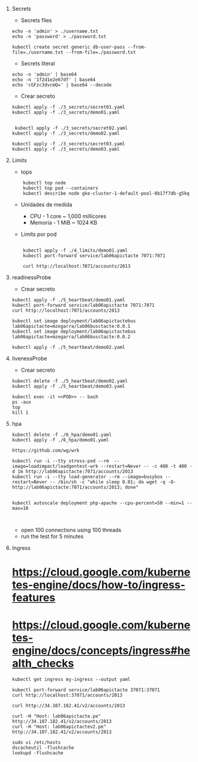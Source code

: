 
    
1. Secrets
    - Secrets files
    ```
    echo -n 'admin' > ./username.txt
    echo -n 'password' > ./password.txt

    kubectl create secret generic db-user-pass --from-file=./username.txt --from-file=./password.txt
    ```

    - Secrets literal
    ```
    echo -n 'admin' | base64
    echo -n '1f2d1e2e67df' | base64
    echo 'cGFzc3dvcmQ=' | base64 --decode
    ```


    - Crear secreto
    ```
    kubectl apply -f ./3_secrets/secret01.yaml
    kubectl apply -f ./3_secrets/demo01.yaml


     kubectl apply -f ./3_secrets/secret02.yaml
    kubectl apply -f ./3_secrets/demo02.yaml

    kubectl apply -f ./3_secrets/secret03.yaml
    kubectl apply -f ./3_secrets/demo03.yaml
    ```    



1. Limits

    - tops
    ``` 
        kubectl top node
        kubectl top pod --containers
        kubectl describe node gke-cluster-1-default-pool-0b17f7db-g5kq
    ```
    - Unidades de medida

        * CPU - 1 core ~ 1,000 millicores
        * Memoria - 1 MiB ~ 1024 KB


    - Limits por pod
    ```
       
        kubectl apply -f ./4_limits/demo01.yaml
        kubectl port-forward service/lab06apictacte 7071:7071

        curl http://localhost:7071/accounts/2013
     ```

1. readinessProbe

    - Crear secreto
    ```
    kubectl apply -f ./5_heartbeat/demo01.yaml
    kubectl port-forward service/lab06apictacte 7071:7071
    curl http://localhost:7071/accounts/2013

    kubectl set image deployment/lab06apictactebus lab06apictacte=mzegarra/lab06busctacte:0.0.1
    kubectl set image deployment/lab06apictactebus lab06apictacte=mzegarra/lab06busctacte:0.0.2
    
    kubectl apply -f ./5_heartbeat/demo02.yaml
     ```

1. livenessProbe

    - Crear secreto
    ```
    kubectl delete -f ./5_heartbeat/demo02.yaml
    kubectl apply -f ./5_heartbeat/demo03.yaml

    kubectl exec -it <<POD>> -- bash
    ps -aux 
    top
    kill 1
     ```

1. hpa

    ```
    kubectl delete -f ./6_hpa/demo01.yaml
    kubectl apply -f ./6_hpa/demo01.yaml

    https://github.com/wg/wrk

    kubectl run -i --tty stress-pod --rm  --image=loadimpact/loadgentest-wrk --restart=Never -- -c 400 -t 400 -d 1m http://lab06apictacte:7071/accounts/2013
    kubectl run -i --tty load-generator --rm --image=busybox --restart=Never -- /bin/sh -c "while sleep 0.01; do wget -q -O- http://lab06apictacte:7071/accounts/2013; done"


    kubectl autoscale deployment php-apache --cpu-percent=50 --min=1 --max=10



     ```

     * open 100 connections using 100 threads
     * run the test for 5 minutes

1. Ingress
    # https://cloud.google.com/kubernetes-engine/docs/how-to/ingress-features
    # https://cloud.google.com/kubernetes-engine/docs/concepts/ingress#health_checks
    ```
    kubectl get ingress my-ingress --output yaml

    kubectl port-forward service/lab06apictacte 37071:37071
    curl http://localhost:37071/accounts/2013

    curl http://34.107.182.41/v2/accounts/2013

    curl -H "Host: lab06apictacte.pe" http://34.107.182.41/v2/accounts/2013
    curl -H "Host: lab06apictactev2.pe" http://34.107.182.41/v2/accounts/2013
    
    sudo vi /etc/hosts
    dscacheutil -flushcache
    lookupd -flushcache
    ```    